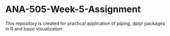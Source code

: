 # ANA-505-Week-5-Assignment
This repository is created for practical application of piping, dplyr packages in R and basic visualization
